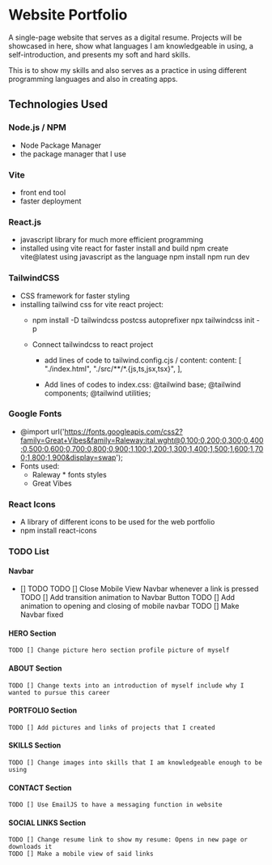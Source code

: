 # Website Portfolio

A single-page website that serves as a digital resume. Projects will be showcased in here, 
show what languages I am knowledgeable in using, a self-introduction, and presents 
my soft and hard skills.

This is to show my skills and also serves as a practice in using
different programming languages and also in creating apps.

## Technologies Used

### Node.js / NPM
  - Node Package Manager
  - the package manager that I use
### Vite 
  - front end tool
  - faster deployment
### React.js
  - javascript library for much more efficient programming
  - installed using vite react for faster install and build
      npm create vite@latest
      using javascript as the language
      npm install
      npm run dev
### TailwindCSS
  - CSS framework for faster styling
  - installing tailwind css for vite react project:
    - npm install -D tailwindcss postcss autoprefixer
      npx tailwindcss init -p

    - Connect tailwindcss to react project
      * add lines of code to tailwind.config.cjs / content:
        content: [
          "./index.html",
          "./src/**/*.{js,ts,jsx,tsx}",
        ],

      * Add lines of codes to index.css:
      @tailwind base;
      @tailwind components;
      @tailwind utilities;
  
### Google Fonts
  - @import url('https://fonts.googleapis.com/css2?family=Great+Vibes&family=Raleway:ital,wght@0,100;0,200;0,300;0,400;0,500;0,600;0,700;0,800;0,900;1,100;1,200;1,300;1,400;1,500;1,600;1,700;1,800;1,900&display=swap');
  - Fonts used:
    * Raleway * fonts styles
    * Great Vibes 
### React Icons
  - A library of different icons to be used for the web portfolio
  - npm install react-icons
    
### TODO List

  #### Navbar
  - [] TODO
    TODO [] Close Mobile View Navbar whenever a link is pressed
    TODO [] Add transition animation to Navbar Button
    TODO [] Add animation to opening and closing of mobile navbar
    TODO [] Make Navbar fixed 
 
  #### HERO Section
    TODO [] Change picture hero section profile picture of myself

  #### ABOUT Section 
    TODO [] Change texts into an introduction of myself include why I wanted to pursue this career

  #### PORTFOLIO Section
    TODO [] Add pictures and links of projects that I created

  #### SKILLS Section
    TODO [] Change images into skills that I am knowledgeable enough to be using

  #### CONTACT Section
    TODO [] Use EmailJS to have a messaging function in website

  #### SOCIAL LINKS Section
    TODO [] Change resume link to show my resume: Opens in new page or downloads it
    TODO [] Make a mobile view of said links